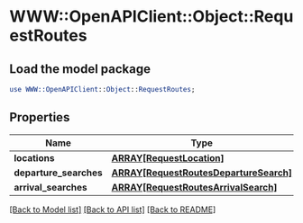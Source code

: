 # WWW::OpenAPIClient::Object::RequestRoutes

## Load the model package
```perl
use WWW::OpenAPIClient::Object::RequestRoutes;
```

## Properties
Name | Type | Description | Notes
------------ | ------------- | ------------- | -------------
**locations** | [**ARRAY[RequestLocation]**](RequestLocation.md) |  | 
**departure_searches** | [**ARRAY[RequestRoutesDepartureSearch]**](RequestRoutesDepartureSearch.md) |  | [optional] 
**arrival_searches** | [**ARRAY[RequestRoutesArrivalSearch]**](RequestRoutesArrivalSearch.md) |  | [optional] 

[[Back to Model list]](../README.md#documentation-for-models) [[Back to API list]](../README.md#documentation-for-api-endpoints) [[Back to README]](../README.md)


